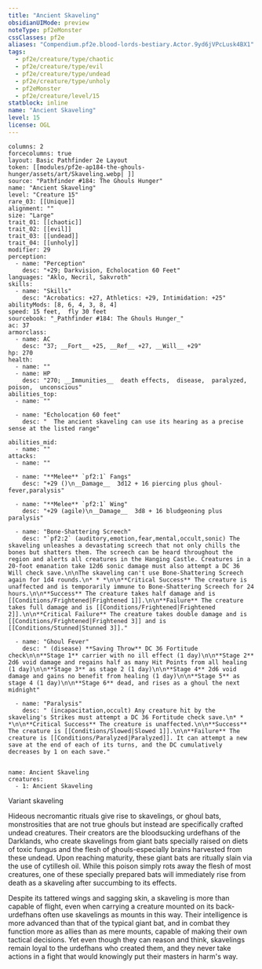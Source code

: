 ```yaml
---
title: "Ancient Skaveling"
obsidianUIMode: preview
noteType: pf2eMonster
cssClasses: pf2e
aliases: "Compendium.pf2e.blood-lords-bestiary.Actor.9yd6jVPcLusk4BX1" 
tags:
  - pf2e/creature/type/chaotic
  - pf2e/creature/type/evil
  - pf2e/creature/type/undead
  - pf2e/creature/type/unholy
  - pf2eMonster
  - pf2e/creature/level/15
statblock: inline
name: "Ancient Skaveling"
level: 15
license: OGL
---
```


```statblock
columns: 2
forcecolumns: true
layout: Basic Pathfinder 2e Layout
token: [[modules/pf2e-ap184-the-ghouls-hunger/assets/art/Skaveling.webp| ]]
source: "Pathfinder #184: The Ghouls Hunger"
name: "Ancient Skaveling"
level: "Creature 15"
rare_03: [[Unique]]
alignment: ""
size: "Large"
trait_01: [[chaotic]]
trait_02: [[evil]]
trait_03: [[undead]]
trait_04: [[unholy]]
modifier: 29
perception:
  - name: "Perception"
    desc: "+29; Darkvision, Echolocation 60 Feet"
languages: "Aklo, Necril, Sakvroth"
skills:
  - name: "Skills"
    desc: "Acrobatics: +27, Athletics: +29, Intimidation: +25"
abilityMods: [8, 6, 4, 3, 8, 4]
speed: 15 feet,  fly 30 feet
sourcebook: "_Pathfinder #184: The Ghouls Hunger_"
ac: 37
armorclass:
  - name: AC
    desc: "37; __Fort__ +25, __Ref__ +27, __Will__ +29"
hp: 270
health:
  - name: ""
  - name: HP
    desc: "270; __Immunities__  death effects,  disease,  paralyzed,  poison,  unconscious"
abilities_top:
  - name: ""

  - name: "Echolocation 60 feet"
    desc: "  The ancient skaveling can use its hearing as a precise sense at the listed range"

abilities_mid:
  - name: ""
attacks:
  - name: ""

  - name: "**Melee** `pf2:1` Fangs"
    desc: "+29 ()\n__Damage__  3d12 + 16 piercing plus ghoul-fever,paralysis"

  - name: "**Melee** `pf2:1` Wing"
    desc: "+29 (agile)\n__Damage__  3d8 + 16 bludgeoning plus paralysis"

  - name: "Bone-Shattering Screech"
    desc: "`pf2:2` (auditory,emotion,fear,mental,occult,sonic) The skaveling unleashes a devastating screech that not only chills the bones but shatters them. The screech can be heard throughout the region and alerts all creatures in the Hanging Castle. Creatures in a 20-foot emanation take 12d6 sonic damage must also attempt a DC 36 Will check save.\n\nThe skaveling can't use Bone-Shattering Screech again for 1d4 rounds.\n* * *\n\n**Critical Success** The creature is unaffected and is temporarily immune to Bone-Shattering Screech for 24 hours.\n\n**Success** The creature takes half damage and is [[Conditions/Frightened|Frightened 1]].\n\n**Failure** The creature takes full damage and is [[Conditions/Frightened|Frightened 2]].\n\n**Critical Failure** The creature takes double damage and is [[Conditions/Frightened|Frightened 3]] and is [[Conditions/Stunned|Stunned 3]]."

  - name: "Ghoul Fever"
    desc: " (disease) **Saving Throw** DC 36 Fortitude check\n\n**Stage 1** carrier with no ill effect (1 day)\n\n**Stage 2** 2d6 void damage and regains half as many Hit Points from all healing (1 day)\n\n**Stage 3** as stage 2 (1 day)\n\n**Stage 4** 2d6 void damage and gains no benefit from healing (1 day)\n\n**Stage 5** as stage 4 (1 day)\n\n**Stage 6** dead, and rises as a ghoul the next midnight"

  - name: "Paralysis"
    desc: " (incapacitation,occult) Any creature hit by the skaveling's Strikes must attempt a DC 36 Fortitude check save.\n* * *\n\n**Critical Success** The creature is unaffected.\n\n**Success** The creature is [[Conditions/Slowed|Slowed 1]].\n\n**Failure** The creature is [[Conditions/Paralyzed|Paralyzed]]. It can attempt a new save at the end of each of its turns, and the DC cumulatively decreases by 1 on each save."
 
```

```encounter-table
name: Ancient Skaveling
creatures:
  - 1: Ancient Skaveling
```


Variant skaveling

Hideous necromantic rituals give rise to skavelings, or ghoul bats, monstrosities that are not true ghouls but instead are specifically crafted undead creatures. Their creators are the bloodsucking urdefhans of the Darklands, who create skavelings from giant bats specially raised on diets of toxic fungus and the flesh of ghouls-especially brains harvested from these undead. Upon reaching maturity, these giant bats are ritually slain via the use of cytillesh oil. While this poison simply rots away the flesh of most creatures, one of these specially prepared bats will immediately rise from death as a skaveling after succumbing to its effects.

Despite its tattered wings and sagging skin, a skaveling is more than capable of flight, even when carrying a creature mounted on its back-urdefhans often use skavelings as mounts in this way. Their intelligence is more advanced than that of the typical giant bat, and in combat they function more as allies than as mere mounts, capable of making their own tactical decisions. Yet even though they can reason and think, skavelings remain loyal to the urdefhans who created them, and they never take actions in a fight that would knowingly put their masters in harm's way.
